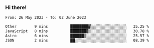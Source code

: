 ### Hi there!

<!--START_SECTION:waka-->

```txt
From: 26 May 2023 - To: 02 June 2023

Other        9 mins          ████████▓░░░░░░░░░░░░░░░░   35.25 %
JavaScript   8 mins          ███████▓░░░░░░░░░░░░░░░░░   30.78 %
Astro        6 mins          ██████▒░░░░░░░░░░░░░░░░░░   25.57 %
JSON         2 mins          ██░░░░░░░░░░░░░░░░░░░░░░░   08.39 %
```

<!--END_SECTION:waka-->
